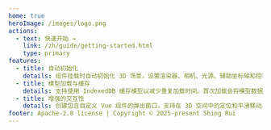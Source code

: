 ```yaml
---
home: true
heroImage: /images/logo.png
actions:
  - text: 快速开始 →
    link: /zh/guide/getting-started.html
    type: primary
features:
  - title: 自动初始化
    details: 组件挂载时自动初始化 3D 场景，设置渲染器、相机、光源、辅助坐标轴和控制器。
  - title: 模型加载与缓存
    details: 支持使用 IndexedDB 缓存模型以减少重复加载时间。首次加载会将模型数据存储在本地数据库中，后续加载优先从缓存读取。
  - title: 增强的交互性
    details: 创建包含自定义 Vue 组件的弹出窗口，支持在 3D 空间中的定位和平滑移动。
footer: Apache-2.0 license | Copyright © 2025-present Shing Rui
---
```

